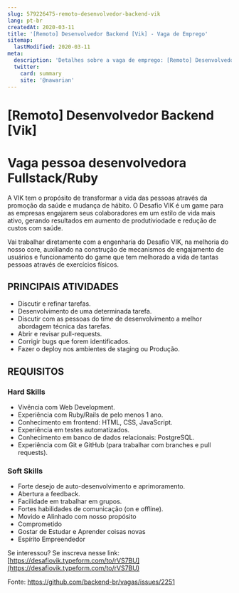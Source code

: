 ```yaml
---
slug: 579226475-remoto-desenvolvedor-backend-vik
lang: pt-br
createdAt: 2020-03-11
title: '[Remoto] Desenvolvedor Backend [Vik] - Vaga de Emprego'
sitemap:
  lastModified: 2020-03-11
meta:
  description: 'Detalhes sobre a vaga de emprego: [Remoto] Desenvolvedor Backend [Vik]'
  twitter:
    card: summary
    site: '@nawarian'
---
```


# [Remoto] Desenvolvedor Backend [Vik]

# Vaga pessoa desenvolvedora Fullstack/Ruby

A VIK tem o propósito de transformar a vida das pessoas através da promoção da saúde e mudança de hábito. O Desafio VIK é um game para as empresas engajarem seus colaboradores em um estilo de vida mais ativo, gerando resultados em aumento de produtiviodade e redução de custos com saúde.

Vai trabalhar diretamente com a engenharia do Desafio VIK, na melhoria do nosso core, auxiliando na construção de mecanismos de engajamento de usuários e funcionamento do game que tem melhorado a vida de tantas pessoas através de exercícios físicos.


## PRINCIPAIS ATIVIDADES

- Discutir e refinar tarefas.
- Desenvolvimento de uma determinada tarefa.
- Discutir com as pessoas do time de desenvolvimento a melhor abordagem técnica das tarefas.
- Abrir e revisar pull-requests.
- Corrigir bugs que forem identificados.
- Fazer o deploy nos ambientes de staging ou Produção.

## REQUISITOS

### Hard Skills
- Vivência com Web Development.
- Experiência com Ruby/Rails de pelo menos 1 ano.
- Conhecimento em frontend: HTML, CSS, JavaScript.
- Experiência em testes automatizados.
- Conhecimento em banco de dados relacionais: PostgreSQL.
- Experiência com Git e GitHub (para trabalhar com branches e pull requests).

### Soft Skills
- Forte desejo de auto-desenvolvimento e aprimoramento.
- Abertura a feedback.
- Facilidade em trabalhar em grupos.
- Fortes habilidades de comunicação (on e offline).
- Movido e Alinhado com nosso propósito
- Comprometido
- Gostar de Estudar e Aprender coisas novas
- Espírito Empreendedor

Se interessou? Se inscreva nesse link: [https://desafiovik.typeform.com/to/rVS7BU](https://desafiovik.typeform.com/to/rVS7BU)

Fonte: https://github.com/backend-br/vagas/issues/2251